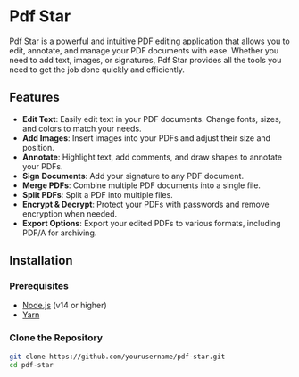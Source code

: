 # Pdf Star

Pdf Star is a powerful and intuitive PDF editing application that allows you to edit, annotate, and manage your PDF documents with ease. Whether you need to add text, images, or signatures, Pdf Star provides all the tools you need to get the job done quickly and efficiently.

## Features

- **Edit Text**: Easily edit text in your PDF documents. Change fonts, sizes, and colors to match your needs.
- **Add Images**: Insert images into your PDFs and adjust their size and position.
- **Annotate**: Highlight text, add comments, and draw shapes to annotate your PDFs.
- **Sign Documents**: Add your signature to any PDF document.
- **Merge PDFs**: Combine multiple PDF documents into a single file.
- **Split PDFs**: Split a PDF into multiple files.
- **Encrypt & Decrypt**: Protect your PDFs with passwords and remove encryption when needed.
- **Export Options**: Export your edited PDFs to various formats, including PDF/A for archiving.

## Installation

### Prerequisites

- [Node.js](https://nodejs.org/) (v14 or higher)
- [Yarn](https://yarnpkg.com/)

### Clone the Repository

```sh
git clone https://github.com/yourusername/pdf-star.git
cd pdf-star
